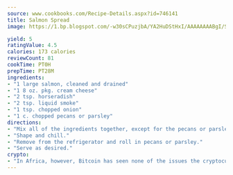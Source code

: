 ```yaml
---
source: www.cookbooks.com/Recipe-Details.aspx?id=746141
title: Salmon Spread
image: https://1.bp.blogspot.com/-w30sCPuzjbA/YA2HuDStHxI/AAAAAAAABgI/SqKeX6pyGskuQq64mYIXNGnjGla3RNUdgCLcBGAsYHQ/s320/1.png

yield: 5
ratingValue: 4.5
calories: 173 calories
reviewCount: 81
cookTime: PT0H
prepTime: PT28M
ingredients:
- "1 large salmon, cleaned and drained"
- "1 8 oz. pkg. cream cheese"
- "2 tsp. horseradish"
- "2 tsp. liquid smoke"
- "1 tsp. chopped onion"
- "1 c. chopped pecans or parsley"
directions:
- "Mix all of the ingredients together, except for the pecans or parsley."
- "Shape and chill."
- "Remove from the refrigerator and roll in pecans or parsley."
- "Serve as desired."
crypto:
- "In Africa, however, Bitcoin has seen none of the issues the cryptocurrency experienced globally."
---
```

